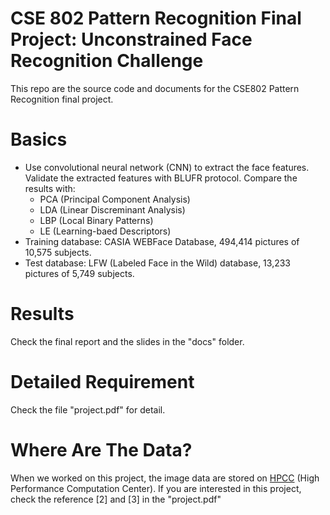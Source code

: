 # CSE 802 Pattern Recognition Final Project: Unconstrained Face Recognition Challenge

This repo are the source code and documents for the CSE802 Pattern Recognition final project. 

# Basics

- Use convolutional neural network (CNN) to extract the face features. Validate the extracted features with BLUFR protocol. Compare the results with:
  - PCA (Principal Component Analysis)
  - LDA (Linear Discreminant Analysis)
  - LBP (Local Binary Patterns)
  - LE (Learning-baed Descriptors)
- Training database: CASIA WEBFace Database, 494,414 pictures of 10,575 subjects. 
- Test database: LFW (Labeled Face in the Wild) database, 13,233 pictures of 5,749 subjects.

# Results

Check the final report and the slides in the "docs" folder.

# Detailed Requirement

Check the file "project.pdf" for detail.

# Where Are The Data?

When we worked on this project, the image data are stored on [HPCC](https://icer.msu.edu/) (High Performance Computation Center). If you are interested in this project, check the reference [2] and [3] in the "project.pdf"

